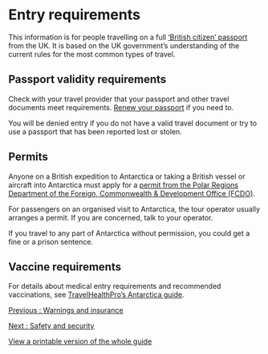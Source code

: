 # Entry requirements

This information is for people travelling on a full [‘British citizen’ passport](https://www.gov.uk/types-of-british-nationality) from the UK. It is based on the UK government’s understanding of the current rules for the most common types of travel.

## Passport validity requirements

Check with your travel provider that your passport and other travel documents meet requirements. [Renew your passport](https://www.gov.uk/renew-adult-passport/renew) if you need to.

You will be denied entry if you do not have a valid travel document or try to use a passport that has been reported lost or stolen.

## Permits

Anyone on a British expedition to Antarctica or taking a British vessel or aircraft into Antarctica must apply for a [permit from the Polar Regions Department of the Foreign, Commonwealth & Development Office (FCDO)](https://www.gov.uk/visits-to-antarctica-how-to-apply-for-a-permit).

For passengers on an organised visit to Antarctica, the tour operator usually arranges a permit. If you are concerned, talk to your operator.

If you travel to any part of Antarctica without permission, you could get a fine or a prison sentence.

## Vaccine requirements

For details about medical entry requirements and recommended vaccinations, see [TravelHealthPro’s Antarctica guide](https://travelhealthpro.org.uk/country/9/antarctica#Vaccine_Recommendations).

[Previous
:
Warnings and insurance](/foreign-travel-advice/antarctica-british-antarctic-territory)

[Next
:
Safety and security](/foreign-travel-advice/antarctica-british-antarctic-territory/safety-and-security)

[View a printable version of the whole guide](/foreign-travel-advice/antarctica-british-antarctic-territory/print)